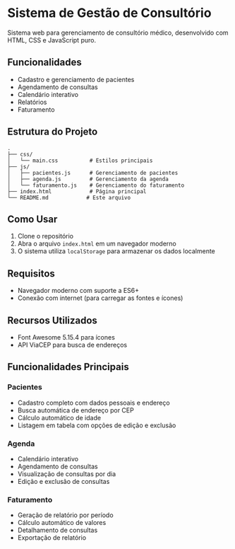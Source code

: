 # Sistema de Gestão de Consultório

Sistema web para gerenciamento de consultório médico, desenvolvido com HTML, CSS e JavaScript puro.

## Funcionalidades

- Cadastro e gerenciamento de pacientes
- Agendamento de consultas
- Calendário interativo
- Relatórios
- Faturamento

## Estrutura do Projeto

```
.
├── css/
│   └── main.css          # Estilos principais
├── js/
│   ├── pacientes.js      # Gerenciamento de pacientes
│   ├── agenda.js         # Gerenciamento da agenda
│   └── faturamento.js    # Gerenciamento do faturamento
├── index.html            # Página principal
└── README.md            # Este arquivo
```

## Como Usar

1. Clone o repositório
2. Abra o arquivo `index.html` em um navegador moderno
3. O sistema utiliza `localStorage` para armazenar os dados localmente

## Requisitos

- Navegador moderno com suporte a ES6+
- Conexão com internet (para carregar as fontes e ícones)

## Recursos Utilizados

- Font Awesome 5.15.4 para ícones
- API ViaCEP para busca de endereços

## Funcionalidades Principais

### Pacientes
- Cadastro completo com dados pessoais e endereço
- Busca automática de endereço por CEP
- Cálculo automático de idade
- Listagem em tabela com opções de edição e exclusão

### Agenda
- Calendário interativo
- Agendamento de consultas
- Visualização de consultas por dia
- Edição e exclusão de consultas

### Faturamento
- Geração de relatório por período
- Cálculo automático de valores
- Detalhamento de consultas
- Exportação de relatório 